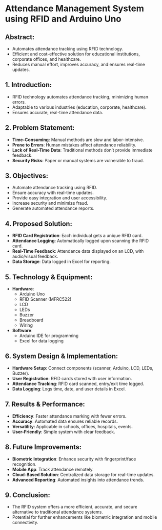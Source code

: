 # Attendance Management System using RFID and Arduino Uno

## Abstract:
- Automates attendance tracking using RFID technology.
- Efficient and cost-effective solution for educational institutions, corporate offices, and healthcare.
- Reduces manual effort, improves accuracy, and ensures real-time updates.

## 1. Introduction:
- RFID technology automates attendance tracking, minimizing human errors.
- Adaptable to various industries (education, corporate, healthcare).
- Ensures accurate, real-time attendance data.

## 2. Problem Statement:
- **Time-Consuming**: Manual methods are slow and labor-intensive.
- **Prone to Errors**: Human mistakes affect attendance reliability.
- **Lack of Real-Time Data**: Traditional methods don’t provide immediate feedback.
- **Security Risks**: Paper or manual systems are vulnerable to fraud.

## 3. Objectives:
- Automate attendance tracking using RFID.
- Ensure accuracy with real-time updates.
- Provide easy integration and user accessibility.
- Increase security and minimize fraud.
- Generate automated attendance reports.

## 4. Proposed Solution:
- **RFID Card Registration**: Each individual gets a unique RFID card.
- **Attendance Logging**: Automatically logged upon scanning the RFID card.
- **Real-Time Feedback**: Attendance data displayed on an LCD, with audio/visual feedback.
- **Data Storage**: Data logged in Excel for reporting.

## 5. Technology & Equipment:
- **Hardware**:
  - Arduino Uno
  - RFID Scanner (MFRC522)
  - LCD
  - LEDs
  - Buzzer
  - Breadboard
  - Wiring
- **Software**:
  - Arduino IDE for programming
  - Excel for data logging

## 6. System Design & Implementation:
- **Hardware Setup**: Connect components (scanner, Arduino, LCD, LEDs, Buzzer).
- **User Registration**: RFID cards stored with user information.
- **Attendance Tracking**: RFID card scanned, entry/exit time logged.
- **Data Logging**: Logs time, date, and user details in Excel.

## 7. Results & Performance:
- **Efficiency**: Faster attendance marking with fewer errors.
- **Accuracy**: Automated data ensures reliable records.
- **Versatility**: Applicable in schools, offices, hospitals, events.
- **User-Friendly**: Simple system with clear feedback.

## 8. Future Improvements:
- **Biometric Integration**: Enhance security with fingerprint/face recognition.
- **Mobile App**: Track attendance remotely.
- **Cloud-Based Solution**: Centralized data storage for real-time updates.
- **Advanced Reporting**: Automated insights into attendance trends.

## 9. Conclusion:
- The RFID system offers a more efficient, accurate, and secure alternative to traditional attendance systems.
- Potential for further enhancements like biometric integration and mobile connectivity.
